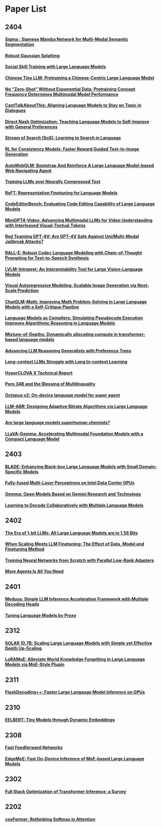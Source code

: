 # Paper List
## 2404
#### [Sigma : Siamese Mamba Network for Multi-Modal Semantic Segmentation](2404.04256.md)
#### [Robust Gaussian Splatting](2404.04211.md)
#### [Social Skill Training with Large Language Models](2404.04204.md)
#### [Chinese Tiny LLM: Pretraining a Chinese-Centric Large Language Model](2404.04167.md)
#### [No “Zero-Shot” Without Exponential Data: Pretraining Concept Frequency Determines Multimodal Model Performance](2404.04125.md)
#### [CantTalkAboutThis: Aligning Language Models to Stay on Topic in Dialogues](2404.03820.md)
#### [Direct Nash Optimization: Teaching Language Models to Self-Improve with General Preferences](2404.03715.md)
#### [Stream of Search (SoS): Learning to Search in Language](2404.03683.md)
#### [RL for Consistency Models: Faster Reward Guided Text-to-Image Generation](2404.03673.md)
#### [AutoWebGLM: Bootstrap And Reinforce A Large Language Model-based Web Navigating Agent](2404.03648.md)
#### [Training LLMs over Neurally Compressed Text](2404.03626.md)
#### [ReFT: Representation Finetuning for Language Models](2404.03592.md)
#### [CodeEditorBench: Evaluating Code Editing Capability of Large Language Models](2404.03543.md)
#### [MiniGPT4-Video: Advancing Multimodal LLMs for Video Understanding with Interleaved Visual-Textual Tokens](2404.03413.md)
#### [Red Teaming GPT-4V: Are GPT-4V Safe Against Uni/Multi-Modal Jailbreak Attacks?](2404.03411.md)
#### [RALL-E: Robust Codec Language Modeling with Chain-of-Thought Prompting for Text-to-Speech Synthesis](2404.03204.md)
#### [LVLM-Intrepret: An Interpretability Tool for Large Vision-Language Models](2404.03118.md)
#### [Visual Autoregressive Modeling: Scalable Image Generation via Next-Scale Prediction](2404.02905.md)
#### [ChatGLM-Math: Improving Math Problem-Solving in Large Language Models with a Self-Critique Pipeline](2404.02893.md)
#### [Language Models as Compilers: Simulating Pseudocode Execution Improves Algorithmic Reasoning in Language Models](2404.02575.md)
#### [Mixture-of-Depths: Dynamically allocating compute in transformer-based language models](2404.02258.md)
#### [Advancing LLM Reasoning Generalists with Preference Trees](2404.02078.md)
#### [Long-context LLMs Struggle with Long In-context Learning](2404.02060.md)
#### [HyperCLOVA X Technical Report](2404.01954.md)
#### [Poro 34B and the Blessing of Multilinguality](2404.01856.md)
#### [Octopus v2: On-device language model for super agent](2404.01744.md)
#### [LLM-ABR: Designing Adaptive Bitrate Algorithms via Large Language Models](2404.01617.md)
#### [Are large language models superhuman chemists?](2404.01475.md)
#### [LLaVA-Gemma: Accelerating Multimodal Foundation Models with a Compact Language Model](2404.01331.md)
## 2403
#### [BLADE: Enhancing Black-box Large Language Models with Small Domain-Specific Models](2403.18365.md)
#### [Fully-fused Multi-Layer Perceptrons on Intel Data Center GPUs](2403.17607.md)
#### [Gemma: Open Models Based on Gemini Research and Technology](2403.08295.md)
#### [Learning to Decode Collaboratively with Multiple Language Models](2403.03870.md)
## 2402
#### [The Era of 1-bit LLMs: All Large Language Models are in 1.58 Bits](2402.17764.md)
#### [When Scaling Meets LLM Finetuning: The Effect of Data, Model and Finetuning Method](2402.17193.md)
#### [Training Neural Networks from Scratch with Parallel Low-Rank Adapters](2402.16828.md)
#### [More Agents Is All You Need](2402.05120.md)
## 2401
#### [Medusa: Simple LLM Inference Acceleration Framework with Multiple Decoding Heads](2401.10774.md)
#### [Tuning Language Models by Proxy](2401.08565.md)
## 2312
#### [SOLAR 10.7B: Scaling Large Language Models with Simple yet Effective Depth Up-Scaling](2312.15166.md)
#### [LoRAMoE: Alleviate World Knowledge Forgetting in Large Language Models via MoE-Style Plugin](2312.09979.md)
## 2311
#### [FlashDecoding++: Faster Large Langauge Model Inference on GPUs](2311.01282.md)
## 2310
#### [EELBERT: Tiny Models through Dynamic Embeddings](2310.20144.md)
## 2308
#### [Fast Feedforward Networks](2308.14711.md)
#### [EdgeMoE: Fast On-Device Inference of MoE-based Large Language Models](2308.14352.md)
## 2302
#### [Full Stack Optimization of Transformer Inference: a Survey](2302.14017.md)
## 2202
#### [cosFormer: Rethinking Softmax in Attention](2202.08791.md)
